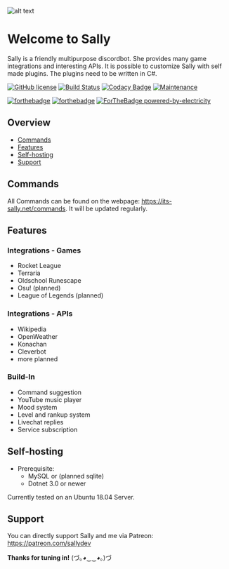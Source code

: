 ![alt text](https://sallynet.blob.core.windows.net/content/sally_banner.jpg "Sally's mood banner")
# Welcome to Sally
Sally is a friendly multipurpose discordbot. She provides many game integrations and interesting APIs. It is possible to customize Sally with self made plugins. The plugins need to be written in C#.

[![GitHub license](https://img.shields.io/github/license/Naereen/StrapDown.js.svg)](https://github.com/Naereen/StrapDown.js/blob/master/LICENSE) [![Build Status](https://travis-ci.com/Chilllli/Sally.NET.svg?token=e9oxuon9Djni1ERDenE9&branch=master)](https://travis-ci.com/Chilllli/Sally.NET) [![Codacy Badge](https://api.codacy.com/project/badge/Grade/3dce132ba96d4ba69cb0de2479196363)](https://www.codacy.com?utm_source=github.com&amp;utm_medium=referral&amp;utm_content=Chilllli/Sally.NET&amp;utm_campaign=Badge_Grade) [![Maintenance](https://img.shields.io/badge/Maintained%3F-yes-green.svg)](https://GitHub.com/Naereen/StrapDown.js/graphs/commit-activity)

[![forthebadge](https://forthebadge.com/images/badges/built-with-love.svg)](https://forthebadge.com) [![forthebadge](https://forthebadge.com/images/badges/made-with-c-sharp.svg)](https://forthebadge.com) [![ForTheBadge powered-by-electricity](http://ForTheBadge.com/images/badges/powered-by-electricity.svg)](http://ForTheBadge.com)

## Overview
* [Commands](#commands)
* [Features](#features)
* [Self-hosting](#self-hosting)
* [Support](#support)
## Commands
All Commands can be found on the webpage: <https://its-sally.net/commands>. 
It will be updated regularly. 
## Features
### Integrations - Games
* Rocket League
* Terraria
* Oldschool Runescape
* Osu! (planned)
* League of Legends (planned)
### Integrations - APIs
* Wikipedia
* OpenWeather
* Konachan
* Cleverbot
* more planned
### Build-In
* Command suggestion
* YouTube music player
* Mood system
* Level and rankup system
* Livechat replies
* Service subscription
## Self-hosting
* Prerequisite:
	* MySQL or (planned sqlite)
	* Dotnet 3.0 or newer
	
Currently tested on an Ubuntu 18.04 Server.
## Support
You can directly support Sally and me via Patreon: <https://patreon.com/sallydev>

**Thanks for tuning in!** (づ｡◕‿‿◕｡)づ

